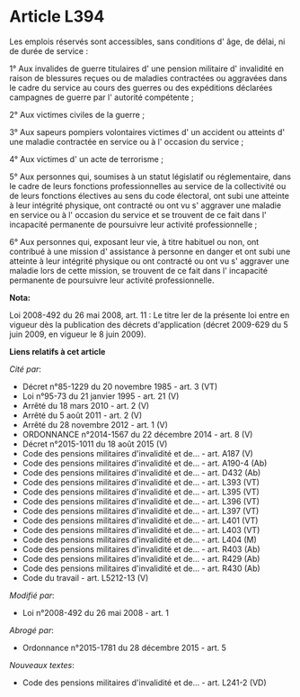 # Article L394

Les emplois réservés sont accessibles, sans conditions d' âge, de délai, ni de durée de service : 

1° Aux invalides de guerre titulaires d' une pension militaire d' invalidité en raison de blessures reçues ou de maladies
contractées ou aggravées dans le cadre du service au cours des guerres ou des expéditions déclarées campagnes de guerre par
l' autorité compétente ; 

2° Aux victimes civiles de la guerre ; 

3° Aux sapeurs pompiers volontaires victimes d' un accident ou atteints d' une maladie contractée en service ou à l' occasion
du service ; 

4° Aux victimes d' un acte de terrorisme ; 

5° Aux personnes qui, soumises à un statut législatif ou réglementaire, dans le cadre de leurs fonctions professionnelles au
service de la collectivité ou de leurs fonctions électives au sens du code électoral, ont subi une atteinte à leur intégrité
physique, ont contracté ou ont vu s' aggraver une maladie en service ou à l' occasion du service et se trouvent de ce fait
dans l' incapacité permanente de poursuivre leur activité professionnelle ; 

6° Aux personnes qui, exposant leur vie, à titre habituel ou non, ont contribué à une mission d' assistance à personne en
danger et ont subi une atteinte à leur intégrité physique ou ont contracté ou ont vu s' aggraver une maladie lors de cette
mission, se trouvent de ce fait dans l' incapacité permanente de poursuivre leur activité professionnelle.

**Nota:**

Loi 2008-492 du 26 mai 2008, art. 11 : Le titre Ier de la présente loi entre en vigueur dès la publication des décrets
d'application (décret 2009-629 du 5 juin 2009, en vigueur le 8 juin 2009).

**Liens relatifs à cet article**

_Cité par_:

  - Décret n°85-1229 du 20 novembre 1985 - art. 3 (VT)
  - Loi n°95-73 du 21 janvier 1995 - art. 21 (V)
  - Arrêté du 18 mars 2010 - art. 2 (V)
  - Arrêté du 5 août 2011 - art. 2 (V)
  - Arrêté du 28 novembre 2012 - art. 1 (V)
  - ORDONNANCE n°2014-1567 du 22 décembre 2014 - art. 8 (V)
  - Décret n°2015-1011 du 18 août 2015 (V)
  - Code des pensions militaires d'invalidité et de... - art. A187 (V)
  - Code des pensions militaires d'invalidité et de... - art. A190-4 (Ab)
  - Code des pensions militaires d'invalidité et de... - art. D432 (Ab)
  - Code des pensions militaires d'invalidité et de... - art. L393 (VT)
  - Code des pensions militaires d'invalidité et de... - art. L395 (VT)
  - Code des pensions militaires d'invalidité et de... - art. L396 (VT)
  - Code des pensions militaires d'invalidité et de... - art. L397 (VT)
  - Code des pensions militaires d'invalidité et de... - art. L401 (VT)
  - Code des pensions militaires d'invalidité et de... - art. L403 (VT)
  - Code des pensions militaires d'invalidité et de... - art. L404 (M)
  - Code des pensions militaires d'invalidité et de... - art. R403 (Ab)
  - Code des pensions militaires d'invalidité et de... - art. R429 (Ab)
  - Code des pensions militaires d'invalidité et de... - art. R430 (Ab)
  - Code du travail - art. L5212-13 (V)

_Modifié par_:

  - Loi n°2008-492 du 26 mai 2008 - art. 1

_Abrogé par_:

  - Ordonnance n°2015-1781 du 28 décembre 2015 - art. 5

_Nouveaux textes_:

  - Code des pensions militaires d'invalidité et de... - art. L241-2 (VD)
